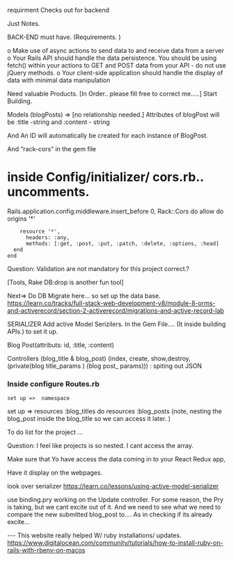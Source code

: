 
  requirment Checks out for backend

 Just Notes. 


 BACK-END must have. (Requirements. )

o	Make use of async actions to send data to and receive data from a server
o	Your Rails API should handle the data persistence. You should be using fetch() within your actions to GET and POST data from your API - do not use jQuery methods.
o	Your client-side application should handle the display of data with minimal data manipulation

Need valuable Products. [In Order.. please fill free to correct me…..]
  Start Building. 

  Models (blogPosts) => [no relationship needed.] 
   Attributes of blogPost will be :title -string and :content - string

 And An ID will automatically be created for each instance of BlogPost. 

And  “rack-cors”  in the gem file

 # inside Config/initializer/ cors.rb.. uncomments. 

Rails.application.config.middleware.insert_before 0, Rack::Cors do
	  allow do
	    origins '*'
	 
	    resource '*',
	      headers: :any,
	      methods: [:get, :post, :put, :patch, :delete, :options, :head]
	  end
	end




 Question:  Validation are not mandatory for this project correct.? 

 [Tools,  Rake DB:drop is another fun tool]

 
Next=>  Do DB Migrate here… so set up the data base. 
https://learn.co/tracks/full-stack-web-development-v8/module-8-orms-and-activerecord/section-2-activerecord/migrations-and-active-record-lab


SERIALIZER
Add active Model Serizilers. In the Gem File…. (It inside building APIs.) to set it up. 

Blog Post(attributs: id, :title,   :content)
 

Controllers (blog_title & blog_post)
 (index, create, show,destroy, (private(blog title_params ) (blog post_ params))) : spiting out JSON 


### Inside configure  Routes.rb
    set up =>  namespace   
 set up => resources :blog_titles do
   	resources  :blog_posts (note, nesting the blog_post inside the blog_title so we can access it later. )




To do list for the project ...

Question: I feel like projects is so nested. I cant access the array. 

 Make sure that Yo have access the data coming in to your React Redux app,
  
  Have it display on the webpages. 
  

  look over serializer
   https://learn.co/lessons/using-active-model-serializer


   use binding.pry
   working on the Update controller. For some reason, the Pry is taking, but we cant excite out of it.
   And we need to see what we need to compare the new submitted blog_post to.... As in checking if its already excite...

--- This website really helped W/ ruby installations/ updates. https://www.digitalocean.com/community/tutorials/how-to-install-ruby-on-rails-with-rbenv-on-macos